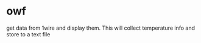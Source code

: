owf
===

get data from 1wire and display them.
This will collect temperature info and store to a text file
